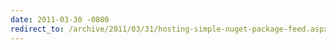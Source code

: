 ```yaml
---
date: 2011-03-30 -0800
redirect_to: /archive/2011/03/31/hosting-simple-nuget-package-feed.aspx/
---
```

